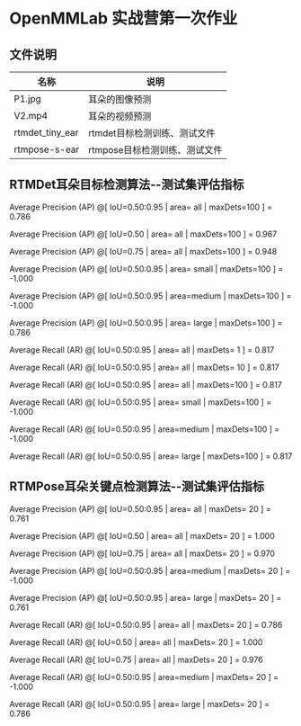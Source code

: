 # OpenMMLab 实战营第一次作业
## 文件说明

|名称|说明|
|--|--|
| P1.jpg |耳朵的图像预测  |
| V2.mp4 |耳朵的视频预测  |
| rtmdet_tiny_ear|rtmdet目标检测训练、测试文件  |
| rtmpose-s-ear |rtmpose目标检测训练、测试文件  |

## RTMDet耳朵目标检测算法--测试集评估指标
 Average Precision  (AP) @[ IoU=0.50:0.95 | area=   all | maxDets=100 ] = 0.786
 
 Average Precision  (AP) @[ IoU=0.50      | area=   all | maxDets=100 ] = 0.967
 
 Average Precision  (AP) @[ IoU=0.75      | area=   all | maxDets=100 ] = 0.948
 
 Average Precision  (AP) @[ IoU=0.50:0.95 | area= small | maxDets=100 ] = -1.000
 
 Average Precision  (AP) @[ IoU=0.50:0.95 | area=medium | maxDets=100 ] = -1.000
 
 Average Precision  (AP) @[ IoU=0.50:0.95 | area= large | maxDets=100 ] = 0.786
 
 Average Recall     (AR) @[ IoU=0.50:0.95 | area=   all | maxDets=  1 ] = 0.817
 
 Average Recall     (AR) @[ IoU=0.50:0.95 | area=   all | maxDets= 10 ] = 0.817
 
 Average Recall     (AR) @[ IoU=0.50:0.95 | area=   all | maxDets=100 ] = 0.817
 
 Average Recall     (AR) @[ IoU=0.50:0.95 | area= small | maxDets=100 ] = -1.000
 
 Average Recall     (AR) @[ IoU=0.50:0.95 | area=medium | maxDets=100 ] = -1.000
 
 Average Recall     (AR) @[ IoU=0.50:0.95 | area= large | maxDets=100 ] = 0.817



## RTMPose耳朵关键点检测算法--测试集评估指标
 Average Precision  (AP) @[ IoU=0.50:0.95 | area=   all | maxDets= 20 ] =  0.761
 
 Average Precision  (AP) @[ IoU=0.50      | area=   all | maxDets= 20 ] =  1.000
 
 Average Precision  (AP) @[ IoU=0.75      | area=   all | maxDets= 20 ] =  0.970
 
 Average Precision  (AP) @[ IoU=0.50:0.95 | area=medium | maxDets= 20 ] = -1.000
 
 Average Precision  (AP) @[ IoU=0.50:0.95 | area= large | maxDets= 20 ] =  0.761
 
 Average Recall     (AR) @[ IoU=0.50:0.95 | area=   all | maxDets= 20 ] =  0.786
 
 Average Recall     (AR) @[ IoU=0.50      | area=   all | maxDets= 20 ] =  1.000
 
 Average Recall     (AR) @[ IoU=0.75      | area=   all | maxDets= 20 ] =  0.976
 
 Average Recall     (AR) @[ IoU=0.50:0.95 | area=medium | maxDets= 20 ] = -1.000
 
 Average Recall     (AR) @[ IoU=0.50:0.95 | area= large | maxDets= 20 ] =  0.786
 
